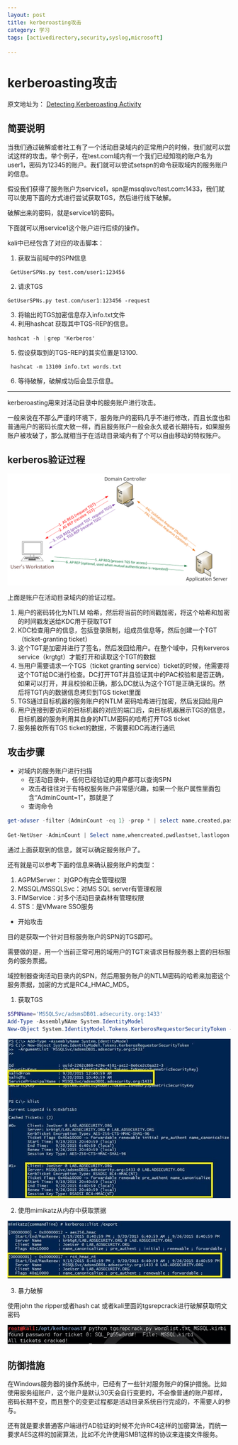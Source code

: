 ```yaml
---
layout: post
title: kerberoasting攻击
category: 学习
tags: [activedirectory,security,syslog,microsoft]

---
```


# kerberoasting攻击

原文地址为：
[Detecting Kerberoasting Activity](https://adsecurity.org/?p=3458&ref=qomplx.com)


## 简要说明

当我们通过破解或者社工有了一个活动目录域内的正常用户的时候，我们就可以尝试这样的攻击。举个例子，在test.com域内有一个我们已经知晓的账户名为user1，密码为12345的账户。我们就可以尝试setspn的命令获取域内的服务账户的信息。

假设我们获得了服务账户为service1，spn是mssqlsvc/test.com:1433，我们就可以使用下面的方式进行尝试获取TGS，然后进行线下破解。

破解出来的密码，就是service1的密码。

下面就可以用service1这个账户进行后续的操作。

kali中已经包含了对应的攻击脚本：

1. 获取当前域中的SPN信息
```shell
 GetUserSPNs.py test.com/user1:123456
 ```
2. 请求TGS
```shell
GetUserSPNs.py test.com/user1:123456 -request
```
3. 将输出的TGS加密信息存入info.txt文件
4. 利用hashcat 获取其中TGS-REP的信息。
```shell
hashcat -h ｜grep 'Kerberos'
```
5. 假设获取到的TGS-REP的其实位置是13100.
```shell
 hashcat -m 13100 info.txt words.txt 
 ```
 6. 等待破解，破解成功后会显示信息。
---


kerberoasting用来对活动目录中的服务账户进行攻击。

一般来说在不那么严谨的环境下，服务账户的密码几乎不进行修改，而且长度也和普通用户的密码长度大致一样，而且服务账户一般会永久或者长期持有，如果服务账户被攻破了，那么就相当于在活动目录域内有了个可以自由移动的特权账户。

## kerberos验证过程


![d273a506688ac9e3a6763f4506b6f35b.png](/images/tupian/KerberosComms.png)


上面是账户在活动目录域内的验证过程。

1. 用户的密码转化为NTLM 哈希，然后将当前的时间戳加密，将这个哈希和加密的时间戳发送给KDC用于获取TGT
2. KDC检查用户的信息，包括登录限制，组成员信息等，然后创建一个TGT（ticket-granting ticket）
3. 这个TGT是加密并进行了签名，然后发回给用户。在整个域中，只有kerveros service（krgtgt）才能打开和读取这个TGT的数据
4. 当用户需要请求一个TGS（ticket granting service）ticket的时候，他需要将这个TGT给DC进行检查。DC打开TGT并且验证其中的PAC校验和是否正确，如果可以打开，并且校验和正确，那么DC就认为这个TGT是正确无误的。然后将TGT内的数据信息拷贝到TGS ticket里面
5. TGS通过目标机器的服务账户的NTLM 密码哈希进行加密，然后发回给用户
6. 用户连接到要访问的目标机器的对应的端口后，向目标机器展示TGS的信息，目标机器的服务利用其自身的NTLM密码的哈希打开TGS ticket
7. 服务接收所有TGS ticket的数据，不需要和DC再进行通讯

## 攻击步骤

-  对域内的服务账户进行扫描
	- 在活动目录中，任何已经验证的用户都可以查询SPN
	- 攻击者往往对于有特权服务账户非常感兴趣，如果一个账户属性里面包含“AdminCount=1”，那就是了
	- 查询命令
```powershell
get-aduser -filter {AdminCount -eq 1} -prop * | select name,created,passwordlastset,lastlogondate

Get-NetUser -AdminCount | Select name,whencreated,pwdlastset,lastlogon
```

通过上面获取到的信息，就可以确定服务账户了。

还有就是可以参考下面的信息来确认服务账户的类型：

1. AGPMServer： 对GPO有完全管理权限
2. MSSQL/MSSQLSvc：对MS SQL server有管理权限
3. FIMService：对多个活动目录森林有管理权限
4. STS：是VMware SSO服务

- 开始攻击

目的是获取一个针对目标服务账户的SPN的TGS即可。

需要做的是，用一个当前正常可用的域用户的TGT来请求目标服务器上面的目标服务的服务票据。

域控制器查询活动目录内的SPN，然后用服务账户的NTLM密码的哈希来加密这个服务票据，加密的方式是RC4_HMAC_MD5。

1. 获取TGS
```powershell
$SPNName='MSSQLSvc/adsmsDB01.adsecurity.org:1433'
Add-Type -AssemblyNAme System.IdentityModel
New-Object System.IdentityModel.Tokens.KerberosRequestorSecurityToken -ArgumentList $SPNName
```

![d273a506688ac9e3a6763f4506b6f35b.png](/images/tupian/K-01.jpg)

2. 使用mimikatz从内存中获取票据

![7f5cbe44ac63c0e66f0ef4ace8a4d0f8.png](/images/tupian/K-02.jpg)

3. 暴力破解

使用john the ripper或者hash cat 或者kali里面的tgsrepcrack进行破解获取明文密码

![d9e8c3a0ed54e93cbfb062e6f046c766.png](/images/tupian/K-03.jpg)


##  防御措施

在Windows服务器的操作系统中，已经有了一些针对服务账户的保护措施。比如使用服务组账户，这个账户是默认30天会自行变更的，不会像普通的账户那样，密码长期不变，而且整个的变更过程都是活动目录系统自行完成的，不需要人的参与。

还有就是要求普通客户端进行AD验证的时候不允许RC4这样的加密算法，而统一要求AES这样的加密算法，比如不允许使用SMB1这样的协议来连接文件服务。

